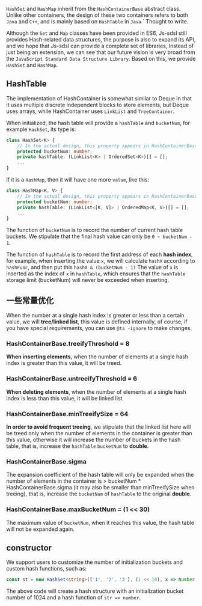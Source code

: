 `HashSet` and `HashMap` inherit from the `HashContainerBase` abstract class. Unlike other containers, the design of these two containers refers to both `Java` and `C++`, and is mainly based on `HashTable` in `Java` ` Thought to write.

Although the `Set` and `Map` classes have been provided in ES6, Js-sdsl still provides Hash-related data structures, the purpose is also to expand its API, and we hope that Js-sdsl can provide a complete set of libraries, Instead of just being an extension, we can see that our future vision is very broad from the `JavaScript Standard Data Structure Library`. Based on this, we provide `HashSet` and `HashMap`.

## HashTable

The implementation of HashContainer is somewhat similar to Deque in that it uses multiple discrete independent blocks to store elements, but Deque uses arrays, while HashContainer uses `LinkList` and `TreeContainer`.

When initialized, the hash table will provide a `hashTable` and `bucketNum`, for example `HashSet`, its type is:

```typescript
class HashSet<K> {
    // In the actual design, this property appears in HashContainerBase
    protected bucketNum: number;
    private hashTable: (LinkList<K> | OrderedSet<K>)[] = [];
    ...
}
```

If it is a `HashMap`, then it will have one more `value`, like this:

```typescript
class HashMap<K, V> {
    // In the actual design, this property appears in HashContainerBase
    protected bucketNum: number;
    private hashTable: (LinkList<[K, V]> | OrderedMap<K, V>)[] = [];
    ...
}
```

The function of `bucketNum` is to record the number of current hash table buckets. We stipulate that the final hash value can only be `0 ~ bucketNum - 1`.

The function of `hashTable` is to record the first address of each **hash index**, for example, when inserting the value `x`, we will calculate `hashX` according to `hashFunc`, and then put this `hashX & (bucketNum - 1)` The value of `x` is inserted as the index of `x` in `hashTable`, which ensures that the `hashTable` storage limit (bucketNum) will never be exceeded when inserting.

## 一些常量优化

When the number at a single hash index is greater or less than a certain value, we will **tree/linked list**, this value is defined internally, of course, if you have special requirements, you can use `@ts -ignore` to make changes.

### HashContainerBase.treeifyThreshold = 8

**When inserting elements**, when the number of elements at a single hash index is greater than this value, it will be treed.

### HashContainerBase.untreeifyThreshold = 6

**When deleting elements**, when the number of elements at a single hash index is less than this value, it will be linked list.

### HashContainerBase.minTreeifySize = 64

**In order to avoid frequent treeing**, we stipulate that the linked list here will be treed only when the number of elements in the container is greater than this value, otherwise it will increase the number of buckets in the hash table, that is, increase the `hashTable` `bucketNum` to **double**.

### HashContainerBase.sigma

The expansion coefficient of the hash table will only be expanded when the number of elements in the container is > bucketNum * HashContainerBase.sigma (it may also be smaller than minTreeifySize when treeing), that is, increase the `bucketNum` of `hashTable` to the original **double**.

### HashContainerBase.maxBucketNum = (1 << 30)

The maximum value of `bucketNum`, when it reaches this value, the hash table will not be expanded again.

## constructor

We support users to customize the number of initialization buckets and custom hash functions, such as:

```typescript
const st = new HashSet<string>(['1', '2', '3'], (1 << 10), x => Number(x));
```

The above code will create a hash structure with an initialization bucket number of 1024 and a hash function of `str => number`.

